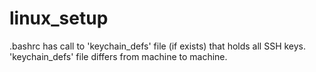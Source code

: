 # linux_setup

.bashrc has call to 'keychain_defs' file (if exists) that holds
all SSH keys. 'keychain_defs' file differs from machine to
machine.
